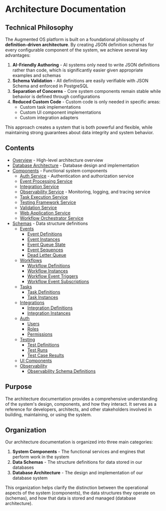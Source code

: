 # Architecture Documentation

## Technical Philosophy

The Augmented OS platform is built on a foundational philosophy of **definition-driven architecture**. By creating JSON definition schemas for every configurable component of the system, we achieve several key advantages:


1. **AI-Friendly Authoring** - AI systems only need to write JSON definitions rather than code, which is significantly easier given appropriate examples and schemas
2. **Schema Validation** - All definitions are easily verifiable with JSON Schema and enforced in PostgreSQL
3. **Separation of Concerns** - Core system components remain stable while behavior is defined through configurations
4. **Reduced Custom Code** - Custom code is only needed in specific areas:
   * Custom task implementations
   * Custom UI component implementations
   * Custom integration adapters

This approach creates a system that is both powerful and flexible, while maintaining strong guarantees about data integrity and system behavior.

## Contents

* [Overview](./overview.md) - High-level architecture overview
* [Database Architecture](./database_architecture.md) - Database design and implementation
* [Components](./components/) - Functional system components
  * [Auth Service](./components/auth_service/) - Authentication and authorization service
  * [Event Processing Service](./components/event_processing_service/)
  * [Integration Service](./components/integration_service/)
  * [Observability Service](./components/observability_service/) - Monitoring, logging, and tracing service
  * [Task Execution Service](./components/task_execution_service/)
  * [Testing Framework Service](./components/testing_framework_service/)
  * [Validation Service](./components/validation_service/)
  * [Web Application Service](./components/web_application_service/)
  * [Workflow Orchestrator Service](./components/workflow_orchestrator_service/)
* [Schemas](./schemas/) - Data structure definitions
  * [Events](./schemas/#events)
    * [Event Definitions](./components/event_definitions_service/schemas/event_definitions.md)
    * [Event Instances](./components/event_instances_service/schemas/event_instances.md)
    * [Event Queue State](./components/event_queue_state_service/schemas/event_queue_state.md)
    * [Event Sequences](./components/event_sequences_service/schemas/event_sequences.md)
    * [Dead Letter Queue](./components/dead_letter_queue_service/schemas/dead_letter_queue.md)
  * [Workflows](./schemas/#workflows)
    * [Workflow Definitions](./components/workflow_definitions_service/schemas/workflow_definitions.md)
    * [Workflow Instances](./components/workflow_instances_service/schemas/workflow_instances.md)
    * [Workflow Event Triggers](./components/workflow_event_triggers_service/schemas/workflow_event_triggers.md)
    * [Workflow Event Subscriptions](./components/workflow_event_subscriptions_service/schemas/workflow_event_subscriptions.md)
  * [Tasks](./schemas/#tasks)
    * [Task Definitions](./components/task_definitions_service/schemas/task_definitions.md)
    * [Task Instances](./components/task_instances_service/schemas/task_instances.md)
  * [Integrations](./schemas/#integrations)
    * [Integration Definitions](./components/integration_definitions_service/schemas/integration_definitions.md)
    * [Integration Instances](./components/integration_instances_service/schemas/integration_instances.md)
  * [Auth](./schemas/#auth)
    * [Users](./components/users_service/schemas/users.md)
    * [Roles](./components/roles_service/schemas/roles.md)
    * [Permissions](./components/permissions_service/schemas/permissions.md)
  * [Testing](./schemas/#tests)
    * [Test Definitions](./components/test_definitions_service/schemas/test_definitions.md)
    * [Test Runs](./components/test_runs_service/schemas/test_runs.md)
    * [Test Case Results](./components/test_case_results_service/schemas/test_case_results.md)
  * [UI Components](./components/ui_components_service/schemas/ui_components.md)
  * [Observability](./schemas/observability/)
    * [Observability Schema Definitions](./components/observability/schema_definitions_service/schemas/observability/schema_definitions.md)

## Purpose

The architecture documentation provides a comprehensive understanding of the system's design, components, and how they interact. It serves as a reference for developers, architects, and other stakeholders involved in building, maintaining, or using the system.

## Organization

Our architecture documentation is organized into three main categories:


1. **System Components** - The functional services and engines that perform work in the system
2. **Data Schemas** - The structure definitions for data stored in our databases
3. **Database Architecture** - The design and implementation of our database system

This organization helps clarify the distinction between the operational aspects of the system (components), the data structures they operate on (schemas), and how that data is stored and managed (database architecture).